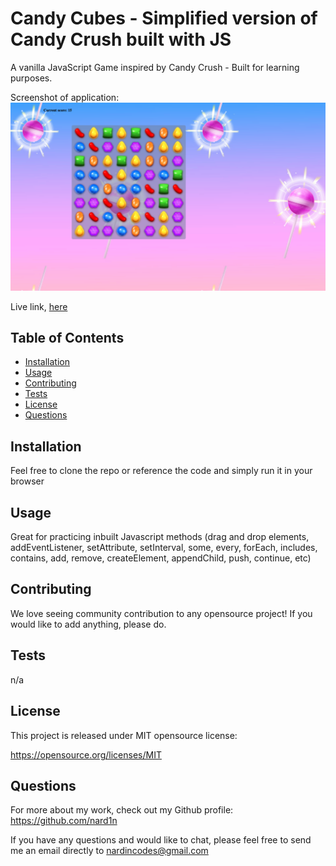 # Candy Cubes - Simplified version of Candy Crush built with JS

A vanilla JavaScript Game inspired by Candy Crush - Built for learning purposes.


Screenshot of application:
![Screenshot](./screenshot.png)

Live link, [here](https://nard1n.github.io/candy-cubes)

## Table of Contents

* [Installation](#Installation)
* [Usage](#Usage)
* [Contributing](#Contributing)
* [Tests](#Tests)
* [License](#License)
* [Questions](#Questions)

## Installation
Feel free to clone the repo or reference the code and simply run it in your browser

## Usage
Great for practicing inbuilt Javascript methods (drag and drop elements, addEventListener, setAttribute, setInterval, some, every, forEach, includes, contains, add, remove, createElement, appendChild, push, continue, etc)

## Contributing
We love seeing community contribution to any opensource project! If you would like to add anything, please do.

## Tests
n/a
## License
This project is released under MIT opensource license:

https://opensource.org/licenses/MIT

## Questions
For more about my work, check out my Github profile: https://github.com/nard1n

If you have any questions and would like to chat, please feel free to send me an email directly to nardincodes@gmail.com